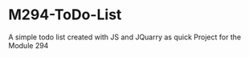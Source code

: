 # M294-ToDo-List
A simple todo list created with JS and JQuarry as quick Project for the Module 294
